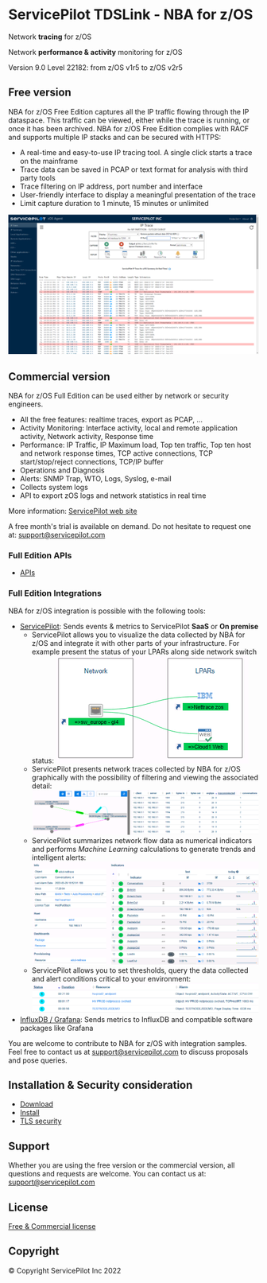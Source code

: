 
# ServicePilot TDSLink - NBA for z/OS

Network **tracing** for z/OS

Network **performance & activity** monitoring for z/OS

Version 9.0 Level 22182: from z/OS v1r5 to z/OS v2r5

## Free version

NBA for z/OS Free Edition captures all the IP traffic flowing through the IP dataspace. This traffic can be viewed, either while the trace is running, or once it has been archived. NBA for z/OS Free Edition complies with RACF and supports multiple IP stacks and can be secured with HTTPS: 

- A real-time and easy-to-use IP tracing tool. A single click starts a trace on the mainframe
- Trace data can be saved in PCAP or text format for analysis with third party tools
- Trace filtering on IP address, port number and interface
- User-friendly interface to display a meaningful presentation of the trace
- Limit capture duration to 1 minute, 15 minutes or unlimited

![TDSLink - NBA for z/OS web interface screenshot](screenshot.png)

## Commercial version

NBA for z/OS Full Edition can be used either by network or security engineers.

- All the free features: realtime traces, export as PCAP, ...
- Activity Monitoring: Interface activity, local and remote application activity, Network activity, Response time
- Performance: IP Traffic, IP Maximum load, Top ten traffic, Top ten host and network response times, TCP active connections, TCP start/stop/reject connections, TCP/IP buffer
- Operations and Diagnosis
- Alerts: SNMP Trap, WTO, Logs, Syslog, e-mail
- Collects system logs
- API to export zOS logs and network statistics in real time

More information: [ServicePilot web site](https://www.servicepilot.com/en/application-flow/mainframe/)

A free month's trial is available on demand. Do not hesitate to request one at: [support@servicepilot.com](mailto:support@servicepilot.com?subject=ServicePilot%20NBA%20for%20z/OS%20Full%20Edition)

### Full Edition APIs

 - [APIs](Integrations/README.md)

### Full Edition Integrations

NBA for z/OS integration is possible with the following tools:

- [ServicePilot](Integrations/servicepilot/README.md): Sends events & metrics to ServicePilot **SaaS** or **On premise**
  - ServicePilot allows you to visualize the data collected by NBA for z/OS and integrate it with other parts of your infrastructure. For example present the status of your LPARs along side network switch status: ![ServicePilot map view screenshot](Integrations/servicepilot/ServicePilot_map_screenshot.png)
  - ServicePilot presents network traces collected by NBA for z/OS graphically with the possibility of filtering and viewing the associated detail: ![ServicePilot NETTrace screenshot](Integrations/servicepilot/ServicePilot_NETTrrace_screenshot.png)
  - ServicePilot summarizes network flow data as numerical indicators and performs *Machine Learning* calculations to generate trends and intelligent alerts: ![ServicePilot Machine Learning indicators screenshot](Integrations/servicepilot/ServicePilot_indicator_screenshot.png)
  - ServicePilot allows you to set thresholds, query the data collected and alert conditions critical to your environment: ![ServicePilot alerts screenshot](Integrations/servicepilot/ServicePilot_alert_screenshot.png)
- [InfluxDB / Grafana](Integrations/influxdb/README.md): Sends metrics to InfluxDB and compatible software packages like Grafana

You are welcome to contribute to NBA for z/OS with integration samples. Feel free to contact us at [support@servicepilot.com](mailto:support@servicepilot.com?subject=ServicePilot%20NBA%20for%20z/OS%20Full%20Edition%20Integration%20samples) to discuss proposals and pose queries.

## Installation & Security consideration

 - [Download](TDSLink-NBA_for_zOS.zip)
 - [Install](Install.md)
 - [TLS security](https.md)


## Support

Whether you are using the free version or the commercial version, all questions and requests are welcome. You can contact us at: [support@servicepilot.com](mailto:support@servicepilot.com?subject=ServicePilot%20NBA%20for%20z/OS%20Full%20Edition)

## License

[Free & Commercial license](https://www.servicepilot.com/resources/eula_en.pdf)

## Copyright

© Copyright ServicePilot Inc 2022
